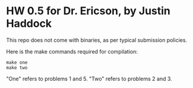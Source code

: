 # HW 0.5 for Dr. Ericson, by Justin Haddock

This repo does not come with binaries, as per typical submission policies.

Here is the make commands required for compilation:

```
make one
make two

```

"One" refers to problems 1 and 5.
"Two" refers to problems 2 and 3.
